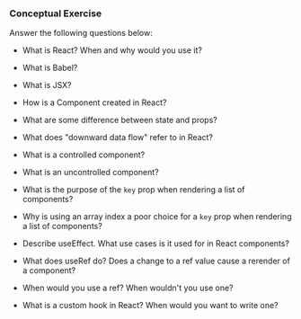 ### Conceptual Exercise

Answer the following questions below:

- What is React? When and why would you use it?
<!-- a development server that uses Webpack to compile React, JSX, and ES6. I would use it for user interface, website and applications. -->

- What is Babel?
  <!-- toolchain that is mainly used to convert ECMAScript 2015+ code into a backwards compatible version of JavaScrip -->

- What is JSX?
  <!-- JavaScript extension that allows creation of Document Object Model trees using an XML-like syntax. -->

- How is a Component created in React?
  <!-- by making a function and passing in a Prop. and then passing that component in a App.js file to render -->

- What are some difference between state and props?
  <!-- State is used to manage internal component data, while props are used to pass data from a parent component to a child component. -->

- What does "downward data flow" refer to in React?
  <!-- the convention in which data is passed from parent components down to their child components. -->

- What is a controlled component?
  <!-- Components are those in which form's data is handled by the component's state. -->

- What is an uncontrolled component?
  <!-- component in React is one that stores its own state internally and does not control its value through the React state mechanism -->

- What is the purpose of the `key` prop when rendering a list of components?
  <!-- to help React differentiate between the items and perform updates more efficiently -->

- Why is using an array index a poor choice for a `key` prop when rendering a list of components?
  <!-- An index would be unique but it would not be stable since the array can mutate and indices can shift around. -->

- Describe useEffect. What use cases is it used for in React components?
  <!-- useEffect is a hook which you can tell react that your component needs to do something after render.  -->

- What does useRef do? Does a change to a ref value cause a rerender of a component?
  <!-- The useRef hook in React allows you to create a mutable reference to a value that persists across renders.Changing the value of a ref does not cause a component to re-render. -->

- When would you use a ref? When wouldn't you use one?
  <!-- use a ref when you need to perform actions like focusing an input field, triggering animations, or accessing measurements of a DOM element, Refs should only be used as a last resort when other approaches like props and state cannot achieve the desired functionality. -->

- What is a custom hook in React? When would you want to write one?
  <!-- Creating custom Hooks in React allows developers to encapsulate and reuse logic within functional components. It promotes code reusability, readability, and maintainability -->
